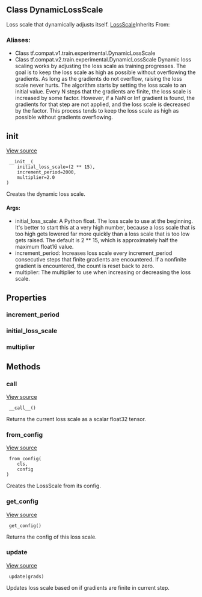 ## Class DynamicLossScale
Loss scale that dynamically adjusts itself.
[LossScale](https://tensorflow.google.cn/api_docs/python/tf/train/experimental/LossScale)Inherits From: 

### Aliases:
- Class tf.compat.v1.train.experimental.DynamicLossScale
- Class tf.compat.v2.train.experimental.DynamicLossScale
Dynamic loss scaling works by adjusting the loss scale as training progresses. The goal is to keep the loss scale as high as possible without overflowing the gradients. As long as the gradients do not overflow, raising the loss scale never hurts.
The algorithm starts by setting the loss scale to an initial value. Every N steps that the gradients are finite, the loss scale is increased by some factor. However, if a NaN or Inf gradient is found, the gradients for that step are not applied, and the loss scale is decreased by the factor. This process tends to keep the loss scale as high as possible without gradients overflowing.
## __init__
[View source](https://github.com/tensorflow/tensorflow/blob/r2.0/tensorflow/python/training/experimental/loss_scale.py#L286-L316)


```
 __init__(
    initial_loss_scale=(2 ** 15),
    increment_period=2000,
    multiplier=2.0
)
```
Creates the dynamic loss scale.
#### Args:
- initial_loss_scale: A Python float. The loss scale to use at the beginning. It's better to start this at a very high number, because a loss scale that is too high gets lowered far more quickly than a loss scale that is too low gets raised. The default is 2 ** 15, which is approximately half the maximum float16 value.
- increment_period: Increases loss scale every increment_period consecutive steps that finite gradients are encountered. If a nonfinite gradient is encountered, the count is reset back to zero.
- multiplier: The multiplier to use when increasing or decreasing the loss scale.
## Properties
### increment_period
### initial_loss_scale
### multiplier
## Methods
### __call__
[View source](https://github.com/tensorflow/tensorflow/blob/r2.0/tensorflow/python/training/experimental/loss_scale.py#L330-L331)


```
 __call__()
```
Returns the current loss scale as a scalar float32 tensor.
### from_config
[View source](https://github.com/tensorflow/tensorflow/blob/r2.0/tensorflow/python/training/experimental/loss_scale.py#L179-L182)


```
 from_config(
    cls,
    config
)
```
Creates the LossScale from its config.
### get_config
[View source](https://github.com/tensorflow/tensorflow/blob/r2.0/tensorflow/python/training/experimental/loss_scale.py#L393-L398)


```
 get_config()
```
Returns the config of this loss scale.
### update
[View source](https://github.com/tensorflow/tensorflow/blob/r2.0/tensorflow/python/training/experimental/loss_scale.py#L333-L380)


```
 update(grads)
```
Updates loss scale based on if gradients are finite in current step.
